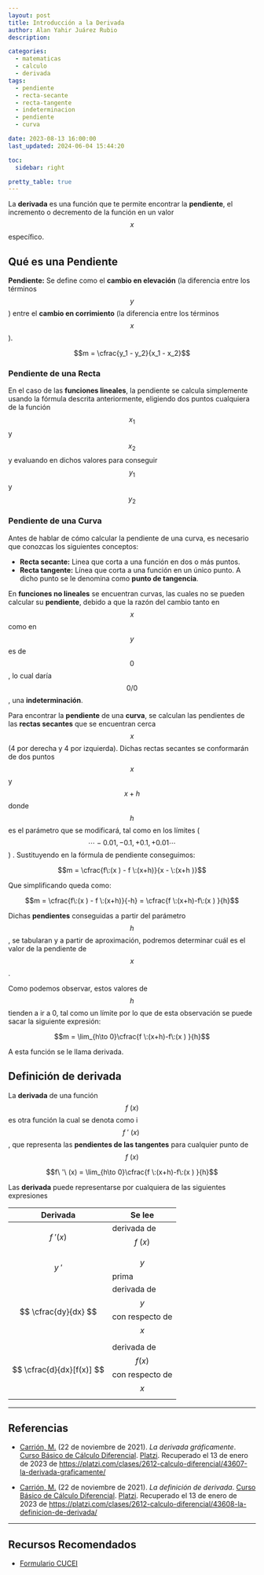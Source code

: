 ```yaml
---
layout: post
title: Introducción a la Derivada
author: Alan Yahir Juárez Rubio
description:

categories:
  - matematicas
  - calculo
  - derivada
tags:
  - pendiente
  - recta-secante
  - recta-tangente
  - indeterminacion
  - pendiente
  - curva

date: 2023-08-13 16:00:00
last_updated: 2024-06-04 15:44:20

toc:
  sidebar: right

pretty_table: true
---
```


La **derivada** es una función que te permite encontrar la **pendiente**, el
incremento o decremento de la función en un valor $$ x $$ específico.

## Qué es una Pendiente

**Pendiente:** Se define como el **cambio en elevación** (la diferencia entre
los términos $$ y $$ ) entre el **cambio en corrimiento** (la diferencia entre
los términos $$ x $$ ).

$$m = \cfrac{y_1 - y_2}{x_1 - x_2}$$

<!--**Valle:** Puntos mínimos de una gráfica.
**Crestas:** Puntos máximos de una recta.-->

### Pendiente de una Recta

En el caso de las **funciones lineales**, la pendiente se calcula simplemente
usando la fórmula descrita anteriormente, eligiendo dos puntos cualquiera de la
función $$ x_1 $$ y $$ x_2 $$ y evaluando en dichos valores para conseguir
$$ y_1 $$ y $$ y_2 $$

### Pendiente de una Curva

Antes de hablar de cómo calcular la pendiente de una curva, es necesario que
conozcas los siguientes conceptos:

- **Recta secante:** Linea que corta a una función en dos o más puntos.
- **Recta tangente:** Línea que corta a una función en un único punto. A dicho
  punto se le denomina como **punto de tangencia**.

En **funciones no lineales** se encuentran curvas, las cuales no se pueden
calcular su **pendiente**, debido a que la razón del cambio tanto en $$ x $$
como en $$ y $$ es de $$ 0 $$ , lo cual daría $$ 0/0 $$ , una
**indeterminación**.

Para encontrar la **pendiente** de una **curva**, se calculan las pendientes de
las **rectas secantes** que se encuentran cerca $$ x $$ (4 por derecha y 4 por
izquierda). Dichas rectas secantes se conformarán de dos puntos $$ x $$ y
$$ x+h $$ donde $$ h $$ es el parámetro que se modificará, tal como en los
límites ( $$ \cdots -0.01, -0.1, + 0.1, +0.01 \cdots $$ ) . Sustituyendo en la
fórmula de pendiente conseguimos:

$$m = \cfrac{f\:(x ) - f \:(x+h)}{x - \:(x+h )}$$

Que simplificando queda como:

$$m = \cfrac{f\:(x ) - f \:(x+h)}{-h} = \cfrac{f \:(x+h)-f\:(x ) }{h}$$

Dichas **pendientes** conseguidas a partir del parámetro $$ h $$ , se tabularan
y a partir de aproximación, podremos determinar cuál es el valor de la
pendiente de $$ x $$ .

Como podemos observar, estos valores de $$ h $$ tienden a ir a 0, tal como un
límite por lo que de esta observación se puede sacar la siguiente expresión:

$$m = \lim_{h\to 0}\cfrac{f \:(x+h)-f\:(x ) }{h}$$

A esta función se le llama derivada.

## Definición de derivada

La **derivada** de una función $$ f\:(x) $$ es otra función la cual se denota
como i $$ f\ '\ (x)\: $$ , que representa las **pendientes de las tangentes**
para cualquier punto de $$ f\: (x) $$

$$f\ '\ (x) = \lim_{h\to 0}\cfrac{f \:(x+h)-f\:(x ) }{h}$$

Las **derivada** puede representarse por cualquiera de las siguientes expresiones

|         Derivada          | Se lee                                         |
| :-----------------------: | ---------------------------------------------- |
|       $$ f\ '(x) $$       | derivada de $$ f\: (x) $$                      |
|        $$ y\ ' $$         | $$ y $$ prima                                  |
|   $$ \cfrac{dy}{dx} $$    | derivada de $$ y $$ con respecto de $$ x $$    |
| $$ \cfrac{d}{dx}[f(x)] $$ | derivada de $$ f(x) $$ con respecto de $$ x $$ |

<div style="page-break-after: always;"></div>

---

## Referencias

- [Carrión, M.](https://platzi.com/profes/mcarrion/)
  (22 de noviembre de 2021).
  _La derivada gráficamente_.
  [Curso Básico de Cálculo Diferencial](https://platzi.com/cursos/calculo-diferencial/).
  [Platzi](https://platzi.com/).
  Recuperado el 13 de enero de 2023 de
  <https://platzi.com/clases/2612-calculo-diferencial/43607-la-derivada-graficamente/>

- [Carrión, M.](https://platzi.com/profes/mcarrion/)
  (22 de noviembre de 2021).
  _La definición de derivada_.
  [Curso Básico de Cálculo Diferencial](https://platzi.com/cursos/calculo-diferencial/).
  [Platzi](https://platzi.com/).
  Recuperado el 13 de enero de 2023 de
  <https://platzi.com/clases/2612-calculo-diferencial/43608-la-definicion-de-derivada/>

<div style="page-break-after: always;"></div>

---

## Recursos Recomendados

- [Formulario CUCEI](http://mate.cucei.udg.mx/formularioEDOI.pdf)
